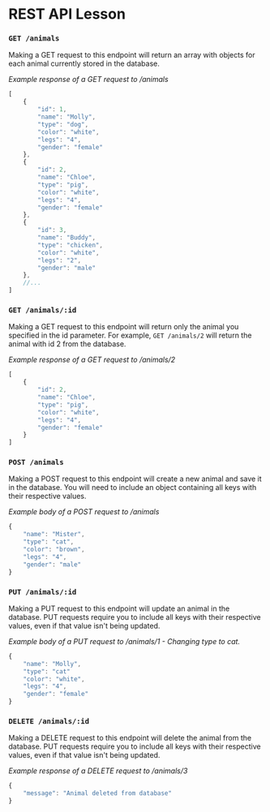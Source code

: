 # REST API Lesson

### `GET /animals`  
Making a GET request to this endpoint will return an array with objects for each animal currently stored in the database.

_Example response of a GET request to /animals_
```js
[
    {
        "id": 1,
        "name": "Molly",
        "type": "dog",
        "color": "white",
        "legs": "4",
        "gender": "female"
    },
    {
        "id": 2,
        "name": "Chloe",
        "type": "pig",
        "color": "white",
        "legs": "4",
        "gender": "female"
    },
    {
        "id": 3,
        "name": "Buddy",
        "type": "chicken",
        "color": "white",
        "legs": "2",
        "gender": "male"
    },
    //...
]
```
### `GET /animals/:id`  
Making a GET request to this endpoint will return only the animal you specified in the id parameter. For example, `GET /animals/2` will return the animal with id 2 from the database.  

_Example response of a GET request to /animals/2_
```js
[
    {
        "id": 2,
        "name": "Chloe",
        "type": "pig",
        "color": "white",
        "legs": "4",
        "gender": "female"
    }
]
```
### `POST /animals`  
Making a POST request to this endpoint will create a new animal and save it in the database. You will need to include an object containing all keys with their respective values.  

_Example body of a POST request to /animals_
```js
{
    "name": "Mister",
    "type": "cat",
    "color": "brown",
    "legs": "4",
    "gender": "male"
}
```
### `PUT /animals/:id`  
Making a PUT request to this endpoint will update an animal in the database. PUT requests require you to include all keys with their respective values, even if that value isn't being updated.  

_Example body of a PUT request to /animals/1 - Changing type to cat._
```js
{
    "name": "Molly",
    "type": "cat"
    "color": "white",
    "legs": "4",
    "gender": "female"
}
```
### `DELETE /animals/:id`  
Making a DELETE request to this endpoint will delete the animal from the database. PUT requests require you to include all keys with their respective values, even if that value isn't being updated.  

_Example response of a DELETE request to /animals/3_
```js
{
    "message": "Animal deleted from database"
}
```
